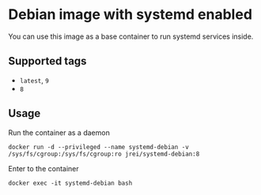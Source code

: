 # Debian image with systemd enabled

You can use this image as a base container to run systemd services inside.

## Supported tags
 - `latest`, `9`
 - `8`

## Usage

Run the container as a daemon

`docker run -d --privileged --name systemd-debian -v /sys/fs/cgroup:/sys/fs/cgroup:ro jrei/systemd-debian:8`

Enter to the container

`docker exec -it systemd-debian bash`
